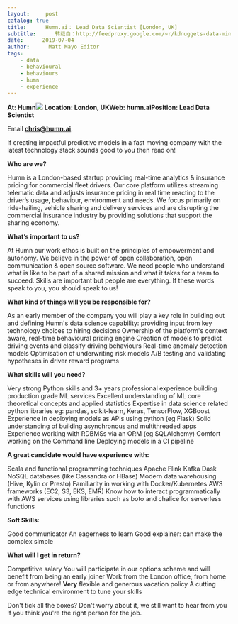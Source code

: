 ```yaml
---
layout:     post
catalog: true
title:      Humn.ai： Lead Data Scientist [London, UK]
subtitle:      转载自：http://feedproxy.google.com/~r/kdnuggets-data-mining-analytics/~3/HzpbZDZfWKs/07-04-humn-lead-data-scientist.html
date:      2019-07-04
author:      Matt Mayo Editor
tags:
    - data
    - behavioural
    - behaviours
    - humn
    - experience
---
```


**At: Humn**![](https://pbs.twimg.com/profile_images/1118491172014567425/tZoegCmW_400x400.png)
**Location: London, UK****Web: humn.ai****Position: Lead Data Scientist**

Email **chris@humn.ai**.

If creating impactful predictive models in a fast moving company with the latest technology stack sounds good to you then read on!

**Who are we?**

Humn is a London-based startup providing real-time analytics & insurance pricing for commercial fleet drivers. Our core platform utilizes streaming telematic data and adjusts insurance pricing in real time reacting to the driver’s usage, behaviour, environment and needs. We focus primarily on ride-hailing, vehicle sharing and delivery services and are disrupting the commercial insurance industry by providing solutions that support the sharing economy.

**What’s important to us?**

At Humn our work ethos is built on the principles of empowerment and autonomy. We believe in the power of open collaboration, open communication & open source software. We need people who understand what is like to be part of a shared mission and what it takes for a team to succeed. Skills are important but people are everything. If these words speak to you, you should speak to us!

**What kind of things will you be responsible for?**

As an early member of the company you will play a key role in building out and defining Humn's data science capability: providing input from key technology choices to hiring decisions
Ownership of the platform's context aware, real-time behavioural pricing engine
Creation of models to predict driving events and classify driving behaviours
Real-time anomaly detection models
Optimisation of underwriting risk models
A/B testing and validating hypotheses in driver reward programs

**What skills will you need?**

Very strong Python skills and 3+ years professional experience building production grade ML services
Excellent understanding of ML core theoretical concepts and applied statistics
Expertise in data science related python libraries eg: pandas, scikit-learn, Keras, TensorFlow, XGBoost
Experience in deploying models as APIs using python (eg Flask)
Solid understanding of building asynchronous and multithreaded apps
Experience working with RDBMSs via an ORM (eg SQLAlchemy)
Comfort working on the Command line
Deploying models in a CI pipeline

**A great candidate would have experience with:**

Scala and functional programming techniques
Apache Flink
Kafka
Dask
NoSQL databases (like Cassandra or HBase)
Modern data warehousing (Hive, Kylin or Presto)
Familiarity in working with Docker/Kubernetes
AWS frameworks (EC2, S3, EKS, EMR)
Know how to interact programmatically with AWS services using libraries such as boto and chalice for serverless functions

**Soft Skills:**

Good communicator
An eagerness to learn
Good explainer: can make the complex simple

**What will I get in return?**

Competitive salary
You will participate in our options scheme and will benefit from being an early joiner
Work from the London office, from home or from anywhere!
**Very** flexible and generous vacation policy
A cutting edge technical environment to tune your skills

Don't tick all the boxes? Don't worry about it, we still want to hear from you if you think you're the right person for the job.
